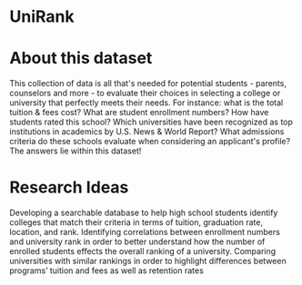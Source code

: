 # UniRank

# About this dataset
This collection of data is all that's needed for potential students - parents, counselors and more - to evaluate their choices in selecting a college or university that perfectly meets their needs. For instance: what is the total tuition & fees cost? What are student enrollment numbers? How have students rated this school? Which universities have been recognized as top institutions in academics by U.S. News & World Report? What admissions criteria do these schools evaluate when considering an applicant's profile? The answers lie within this dataset! 

# Research Ideas
Developing a searchable database to help high school students identify colleges that match their criteria in terms of tuition, graduation rate, location, and rank.
Identifying correlations between enrollment numbers and university rank in order to better understand how the number of enrolled students effects the overall ranking           of a university.
Comparing universities with similar rankings in order to highlight differences between programs’ tuition and fees as well as retention rates
